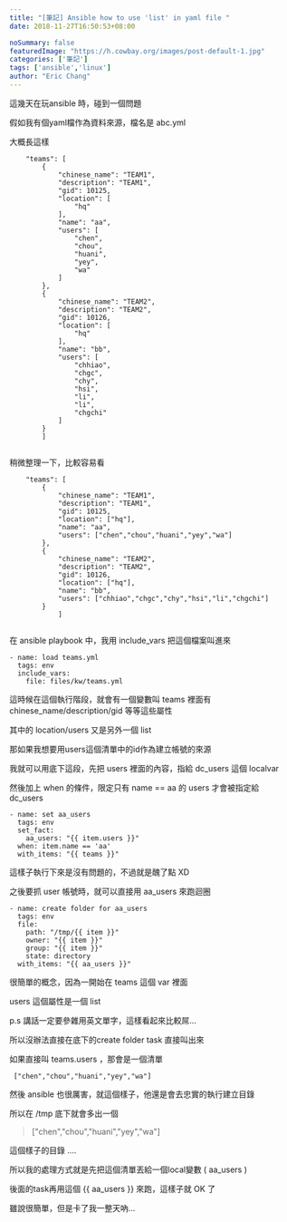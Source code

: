 ```yaml
---
title: "[筆記] Ansible how to use 'list' in yaml file "
date: 2018-11-27T16:50:53+08:00

noSummary: false
featuredImage: "https://h.cowbay.org/images/post-default-1.jpg"
categories: ['筆記']
tags: ['ansible','linux']
author: "Eric Chang"
---
```


這幾天在玩ansible 時，碰到一個問題

假如我有個yaml檔作為資料來源，檔名是 abc.yml

大概長這樣

```
    "teams": [
        {
            "chinese_name": "TEAM1",
            "description": "TEAM1",
            "gid": 10125,
            "location": [
                "hq"
            ],
            "name": "aa",
            "users": [
                "chen",
                "chou",
                "huani",
                "yey",
                "wa"
            ]
        },
        {
            "chinese_name": "TEAM2",
            "description": "TEAM2",
            "gid": 10126,
            "location": [
                "hq"
            ],
            "name": "bb",
            "users": [
                "chhiao",
                "chgc",
                "chy",
                "hsi",
                "li",
                "li",
                "chgchi"
            ]
        }
		]
		
```

<!--more-->

稍微整理一下，比較容易看
```
    "teams": [
        {
            "chinese_name": "TEAM1",
            "description": "TEAM1",
            "gid": 10125,
            "location": ["hq"],
            "name": "aa",
            "users": ["chen","chou","huani","yey","wa"]
        },
        {
            "chinese_name": "TEAM2",
            "description": "TEAM2",
            "gid": 10126,
            "location": ["hq"],
            "name": "bb",
            "users": ["chhiao","chgc","chy","hsi","li","chgchi"]
        }
		    ]
		
```

在 ansible playbook 中，我用 include_vars 把這個檔案叫進來
```
- name: load teams.yml
  tags: env
  include_vars:
    file: files/kw/teams.yml
```
這時候在這個執行階段，就會有一個變數叫 teams 裡面有 chinese_name/description/gid 等等這些屬性

其中的 location/users 又是另外一個 list

那如果我想要用users這個清單中的id作為建立帳號的來源

我就可以用底下這段，先把 users 裡面的內容，指給 dc_users 這個 localvar

然後加上 when 的條件，限定只有 name == aa 的 users 才會被指定給 dc_users


```
- name: set aa_users
  tags: env
  set_fact:
    aa_users: "{{ item.users }}"
  when: item.name == 'aa'
  with_items: "{{ teams }}"
```

這樣子執行下來是沒有問題的，不過就是醜了點 XD

之後要抓 user 帳號時，就可以直接用 aa_users 來跑迴圈

```
- name: create folder for aa_users 
  tags: env
  file:
    path: "/tmp/{{ item }}"
    owner: "{{ item }}"
    group: "{{ item }}"
    state: directory
  with_items: "{{ aa_users }}"
```

很簡單的概念，因為一開始在 teams 這個 var 裡面

users 這個屬性是一個 list 

p.s 講話一定要參雜用英文單字，這樣看起來比較屌...

所以沒辦法直接在底下的create folder task 直接叫出來

如果直接叫 teams.users ，那會是一個清單
```
 ["chen","chou","huani","yey","wa"]
```

然後 ansible 也很厲害，就這個樣子，他還是會去忠實的執行建立目錄

所以在 /tmp 底下就會多出一個

> ["chen","chou","huani","yey","wa"]

這個樣子的目錄 ....

所以我的處理方式就是先把這個清單丟給一個local變數 ( aa_users )

後面的task再用這個 {{ aa_users }} 來跑，這樣子就 OK 了

雖說很簡單，但是卡了我一整天吶...

